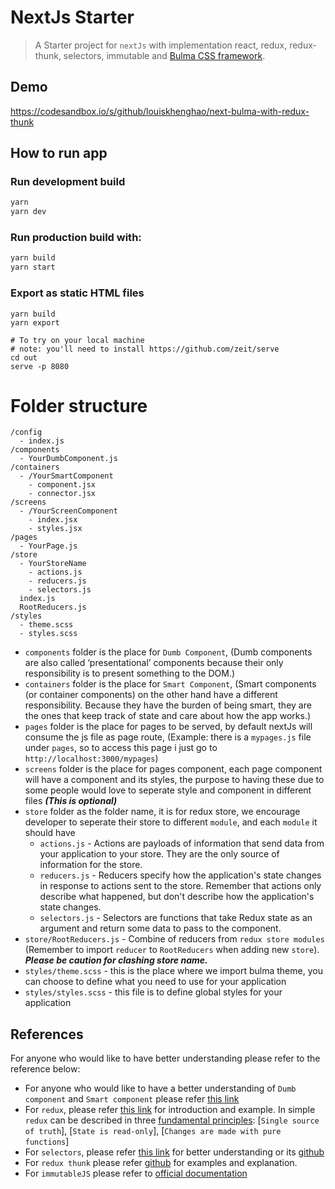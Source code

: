 # NextJs Starter

> A Starter project for `nextJs` with implementation react, redux, redux-thunk, selectors, immutable and [Bulma CSS framework](https://bulma.io/documentation/).

## Demo

https://codesandbox.io/s/github/louiskhenghao/next-bulma-with-redux-thunk

## How to run app

### Run development build

```bash
yarn
yarn dev
```

### Run production build with:

```bash
yarn build
yarn start
```

### Export as static HTML files

```
yarn build
yarn export

# To try on your local machine
# note: you'll need to install https://github.com/zeit/serve
cd out
serve -p 8080
```

# Folder structure

```
/config
  - index.js
/components
  - YourDumbComponent.js
/containers
  - /YourSmartComponent
    - component.jsx
    - connector.jsx
/screens
  - /YourScreenComponent
    - index.jsx
    - styles.jsx
/pages
  - YourPage.js
/store
  - YourStoreName
    - actions.js
    - reducers.js
    - selectors.js
  index.js
  RootReducers.js
/styles
  - theme.scss
  - styles.scss
```

- `components` folder is the place for `Dumb Component`, (Dumb components are also called ‘presentational’ components because their only responsibility is to present something to the DOM.)
- `containers` folder is the place for `Smart Component`, (Smart components (or container components) on the other hand have a different responsibility. Because they have the burden of being smart, they are the ones that keep track of state and care about how the app works.)
- `pages` folder is the place for pages to be served, by default nextJs will consume the js file as page route, (Example: there is a `mypages.js` file under `pages`, so to access this page i just go to `http://localhost:3000/mypages`)
- `screens` folder is the place for pages component, each page component will have a component and its styles, the purpose to having these due to some people would love to seperate style and component in different files **_(This is optional)_**
- `store` folder as the folder name, it is for redux store, we encourage developer to seperate their store to different `module`, and each `module` it should have
  - `actions.js` - Actions are payloads of information that send data from your application to your store. They are the only source of information for the store.
  - `reducers.js` - Reducers specify how the application's state changes in response to actions sent to the store. Remember that actions only describe what happened, but don't describe how the application's state changes.
  - `selectors.js` - Selectors are functions that take Redux state as an argument and return some data to pass to the component.
- `store/RootReducers.js` - Combine of reducers from `redux store modules` (Remember to import `reducer` to `RootReducers` when adding new `store`). **_Please be caution for clashing store name._**
- `styles/theme.scss` - this is the place where we import bulma theme, you can choose to define what you need to use for your application
- `styles/styles.scss` - this file is to define global styles for your application

## References

For anyone who would like to have better understanding please refer to the reference below:

- For anyone who would like to have a better understanding of `Dumb component` and `Smart component` please refer [this link](https://medium.com/@thejasonfile/dumb-components-and-smart-components-e7b33a698d43)
- For `redux`, please refer [this link](https://redux.js.org/) for introduction and example. In simple `redux` can be described in three [fundamental principles](https://redux.js.org/introduction/three-principles): [`Single source of truth`], [`State is read-only`], [`Changes are made with pure functions`]
- For `selectors`, please refer [this link](https://redux.js.org/recipes/computing-derived-data) for better understanding or its [github](https://github.com/reduxjs/reselect)
- For `redux thunk` please refer [github](https://github.com/reduxjs/redux-thunk) for examples and explanation.
- For `immutableJS` please refer to [official documentation](https://facebook.github.io/immutable-js/)
